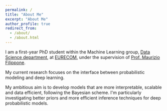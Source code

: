 ```yaml
---
permalink: /
title: "About Me"
excerpt: "About Me"
author_profile: true
redirect_from: 
  - /about/
  - /about.html
---
```


I am a first-year PhD student within the Machine Learning group, [Data Science department](https://ds.eurecom.fr), at [EURECOM](http://eurecom.fr/en), under the supervision of [Prof. Maurizio Filippone](https://scholar.google.com/citations?hl=en&user=ILUeAloAAAAJ).

My current research focuses on the interface between probabilistic modeling and deep learning.

My ambitious aim is to develop models that are more interpretable, scalable and data efficient, following the Bayesian scheme. I'm particularly investigating better priors and more efficient inference techniques for deep probabilistic models.
